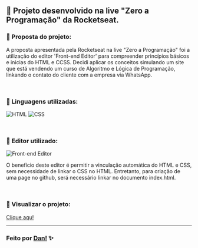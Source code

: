 ## 👾 Projeto desenvolvido na live "Zero a Programação" da Rocketseat. <br>

### 📌 Proposta do projeto:

A proposta apresentada pela Rocketseat na live "Zero a Programação" foi a utilização do editor 'Front-end Editor' para compreender princípios básicos e inicias do HTML e CCSS. Decidi aplicar os conceitos simulando um site que está vendendo um curso de Algoritmo e Lógica de Programação, linkando o contato do cliente com a empresa via WhatsApp.

<br>

### 📌 Linguagens utilizadas:

![HTML](https://img.shields.io/badge/-HTML5-E34F26?style=for-the-badge&logo=html5&logoColor=white) 
![CSS](https://img.shields.io/badge/-CSS3-1572B6?style=for-the-badge&logo=css3&logoColor=white)

<br>

### 📌 Editor utilizado:

![Front-end Editor](https://img.shields.io/badge/Front_end_Editor-6eff51?style=for-the-badge&logo=front%20end%20editor&logoColor=white)

O benefício deste editor é permitir a vinculação automática do HTML e CSS, sem necessidade de linkar o CSS no HTML. Entretanto, para criação de uma page no github, será necessário linkar no documento index.html.

<br>

### 📌 Visualizar o projeto:

[Clique aqu!](https://danvasquesc.github.io/zero-a-programacao-rocketseat)

---

### Feito por [Dan!](https://github.com/danvasquesc) ✨

